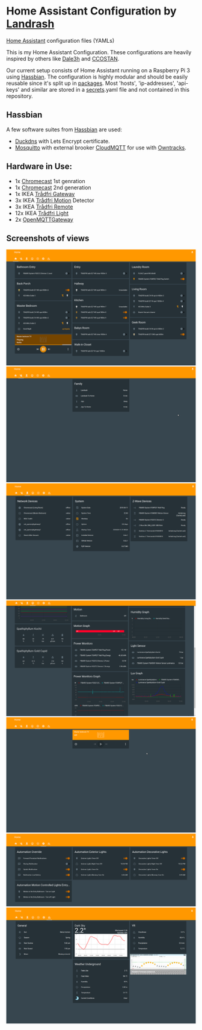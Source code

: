 # Home Assistant Configuration by [Landrash]
[Home Assistant] configuration files (YAMLs)

This is my Home Assistant Configuration. These configurations are heavily inspired by others like [Dale3h] and [CCOSTAN].

Our current setup consists of Home Assistant running on a Raspberry Pi 3 using [Hassbian].
The configuration is highly modular and should be easily reusable since it's split up in [packages].
Most 'hosts', 'ip-addresses', 'api-keys' and similar are stored in a [secrets].yaml file and not contained in this repository.

## **Hassbian**
A few software suites from [Hassbian] are used:
 * [Duckdns] with Lets Encrypt certificate.
 * [Mosquitto] with external brooker [CloudMQTT] for use with [Owntracks].

## **Hardware in Use:**
 * 1x [Chromecast] 1st genration
 * 1x [Chromecast] 2nd generation
 * 1x IKEA [Trådfri Gateway]
 * 3x IKEA [Trådfri Motion] Detector
 * 3x IKEA [Trådfri Remote]
 * 12x IKEA [Trådfri Light]
 * 2x [OpenMQTTGateway]

## **Screenshots of views**
![Home Tab](images/home.png?raw=true "Home")
![Family Tab](images/family.png?raw=true "Family")
![Network Tab](images/network.png?raw=true "Network")
![Sensors Tab](images/sensors.png?raw=true "Sensors")
![Media Players Tab](images/mediaplayers.png?raw=true "Media Players")
![Automation Tab](images/automation.png?raw=true "Automation")
![Weather Tab](images/weather.png?raw=true "Weather")

[Home Assistant]:https://home-assistant.io/
[Landrash]:https://github.com/Landrash
[CCOSTAN]:https://github.com/CCOSTAN/Home-AssistantConfig
[Dale3h]:https://github.com/dale3h/homeassistant-config/
[Hassbian]:https://github.com/home-assistant/hassbian-scripts
[packages]:https://www.home-assistant.io/docs/configuration/packages/
[secrets]:https://www.home-assistant.io/docs/configuration/secrets/
[Duckdns]:https://github.com/home-assistant/hassbian-scripts/blob/dev/docs/duckdns.md
[Mosquitto]:https://mosquitto.org/
[CloudMQTT]:https://www.cloudmqtt.com/
[Owntracks]:https://www.home-assistant.io/components/device_tracker.owntracks/
[Chromecast]:https://en.wikipedia.org/wiki/Chromecast
[Trådfri Gateway]:https://www.ikea.com/se/sv/catalog/products/40337806/
[Trådfri Motion]:https://www.ikea.com/se/sv/catalog/products/30383511/
[Trådfri Remote]:https://www.ikea.com/se/sv/catalog/products/30338849/
[Trådfri Light]:https://www.ikea.com/se/sv/catalog/products/10318263/
[OpenMQTTGateway]:https://github.com/1technophile/OpenMQTTGateway
